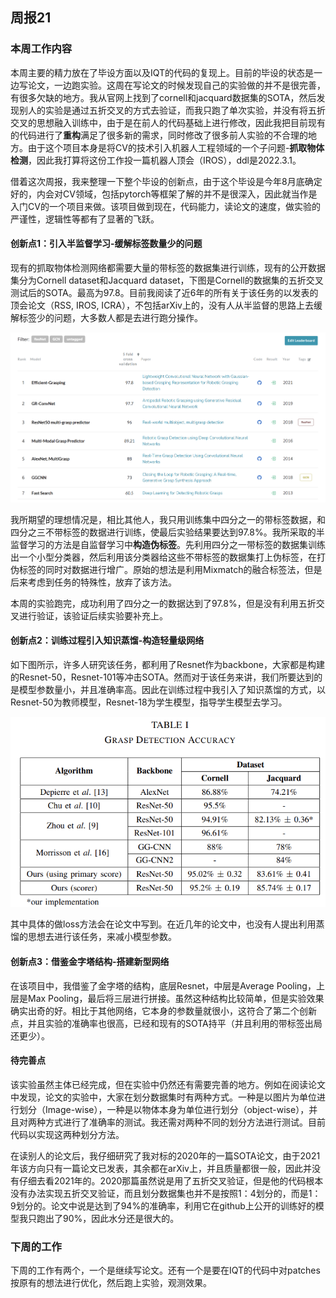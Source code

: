 ## 周报21

### 本周工作内容

本周主要的精力放在了毕设方面以及IQT的代码的复现上。目前的毕设的状态是一边写论文，一边跑实验。这周在写论文的时候发现自己的实验做的并不是很完善，有很多欠缺的地方。我从官网上找到了cornell和jacquard数据集的SOTA，然后发现别人的实验是通过五折交叉的方式去验证，而我只跑了单次实验，并没有将五折交叉的思想融入训练中，由于是在前人的代码基础上进行修改，因此我把目前现有的代码进行了**重构**满足了很多新的需求，同时修改了很多前人实验的不合理的地方。由于这个项目本身是将CV的技术引入机器人工程领域的一个子问题-**抓取物体检测**，因此我打算将这份工作投一篇机器人顶会（IROS），ddl是2022.3.1。

借着这次周报，我来整理一下整个毕设的创新点，由于这个毕设是今年8月底确定好的，内会对CV领域，包括pytorch等框架了解的并不是很深入，因此就当作是入门CV的一个项目来做。该项目做到现在，代码能力，读论文的速度，做实验的严谨性，逻辑性等都有了显著的飞跃。

#### 创新点1：引入半监督学习-缓解标签数量少的问题

现有的抓取物体检测网络都需要大量的带标签的数据集进行训练，现有的公开数据集分为Cornell dataset和Jacquard dataset，下图是Cornell的数据集的五折交叉测试后的SOTA。最高为97.8。目前我阅读了近6年的所有关于该任务的以发表的顶会论文（RSS, IROS, ICRA），不包括arXiv上的，没有人从半监督的思路上去缓解标签少的问题，大多数人都是去进行跑分操作。

![image.png](image/image-20211226185439-uq7zy2v.png)

我所期望的理想情况是，相比其他人，我只用训练集中四分之一的带标签数据，和四分之三不带标签的数据进行训练，使最后实验结果要达到97.8%。我所采取的半监督学习的方法是自监督学习中**构造伪标签**。先利用四分之一带标签的数据集训练出一个小型分类器，然后利用该分类器给这些不带标签的数据集打上伪标签，在打伪标签的同时对数据进行增广。原始的想法是利用Mixmatch的融合标签法，但是后来考虑到任务的特殊性，放弃了该方法。

本周的实验跑完，成功利用了四分之一的数据达到了97.8%，但是没有利用五折交叉进行验证，该验证后续实验要补充上。

#### 创新点2：训练过程引入知识蒸馏-构造轻量级网络

如下图所示，许多人研究该任务，都利用了Resnet作为backbone，大家都是构建的Resnet-50，Resnet-101等冲击SOTA。然而对于该任务来讲，我们所要达到的是模型参数量小，并且准确率高。因此在训练过程中我引入了知识蒸馏的方式，以Resnet-50为教师模型，Resnet-18为学生模型，指导学生模型去学习。

![image.png](image/image-20211226205105-afv15or.png)

其中具体的做loss方法会在论文中写到。在近几年的论文中，也没有人提出利用蒸馏的思想去进行该任务，来减小模型参数。

#### 创新点3：借鉴金字塔结构-搭建新型网络

在该项目中，我借鉴了金字塔的结构，底层Resnet，中层是Average Pooling，上层是Max Pooling，最后将三层进行拼接。虽然这种结构比较简单，但是实验效果确实出奇的好。相比于其他网络，它本身的参数量就很小，这符合了第二个创新点，并且实验的准确率也很高，已经和现有的SOTA持平（并且利用的带标签出局还更少）。

#### 待完善点

该实验虽然主体已经完成，但在实验中仍然还有需要完善的地方。例如在阅读论文中发现，论文的实验中，大家在划分数据集时有两种方式。一种是以图片为单位进行划分（Image-wise），一种是以物体本身为单位进行划分（object-wise），并且对两种方式进行了准确率的测试。我还需对两种不同的划分方法进行测试。目前代码以实现这两种划分方法。

在读别人的论文后，我仔细研究了我对标的2020年的一篇SOTA论文，由于2021年该方向只有一篇论文已发表，其余都在arXiv上，并且质量都很一般，因此并没有仔细去看2021年的。2020那篇虽然说是用了五折交叉验证，但是他的代码根本没有办法实现五折交叉验证，而且划分数据集也并不是按照1：4划分的，而是1：9划分的。论文中说是达到了94%的准确率，利用它在github上公开的训练好的模型我只跑出了90%，因此水分还是很大的。

### 下周的工作

下周的工作有两个，一个是继续写论文。还有一个是要在IQT的代码中对patches按原有的想法进行优化，然后跑上实验，观测效果。
